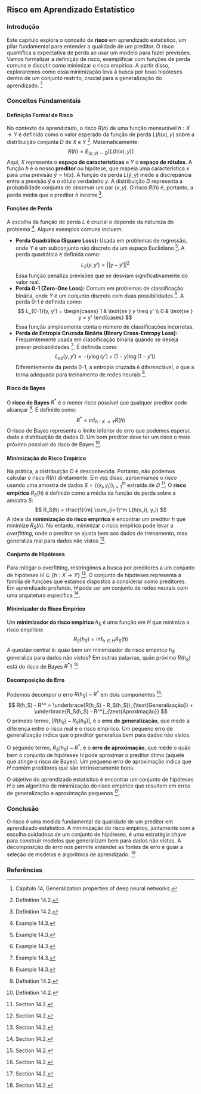 ## Risco em Aprendizado Estatístico

### Introdução
Este capítulo explora o conceito de **risco** em aprendizado estatístico, um pilar fundamental para entender a qualidade de um preditor. O risco quantifica a expectativa de perda ao usar um modelo para fazer previsões. Vamos formalizar a definição de risco, exemplificar com funções de perda comuns e discutir como minimizar o risco empírico. A partir disso, exploraremos como essa minimização leva à busca por boas hipóteses dentro de um conjunto restrito, crucial para a generalização do aprendizado. [^1]

### Conceitos Fundamentais
#### Definição Formal de Risco
No contexto de aprendizado, o risco $R(h)$ de uma função mensurável $h: X \rightarrow Y$ é definido como o valor esperado da função de perda $L(h(x), y)$ sobre a distribuição conjunta $D$ de $X$ e $Y$ [^2]. Matematicamente:
$$
R(h) = E_{(x,y) \sim D}[L(h(x), y)]
$$
Aqui, $X$ representa o **espaço de características** e $Y$ o **espaço de rótulos**. A função $h$ é o nosso **preditor** ou hipótese, que mapeia uma característica $x$ para uma previsão $\hat{y} = h(x)$. A função de perda $L(\hat{y}, y)$ mede a discrepância entre a previsão $\hat{y}$ e o rótulo verdadeiro $y$. A distribuição $D$ representa a probabilidade conjunta de observar um par $(x, y)$. O risco $R(h)$ é, portanto, a perda média que o preditor $h$ incorre [^2].

#### Funções de Perda
A escolha da função de perda $L$ é crucial e depende da natureza do problema [^3]. Alguns exemplos comuns incluem:
*   **Perda Quadrática (Square Loss):** Usada em problemas de regressão, onde $Y$ é um subconjunto não discreto de um espaço Euclidiano [^3]. A perda quadrática é definida como:
    $$
    L_2(y, y') = ||y - y'||^2
    $$
    Essa função penaliza previsões que se desviam significativamente do valor real.
*   **Perda 0-1 (Zero-One Loss):** Comum em problemas de classificação binária, onde $Y$ é um conjunto discreto com duas possibilidades [^3]. A perda 0-1 é definida como:
    $$
    L_{0-1}(y, y') = \begin{cases} 1 & \text{se } y \neq y' \\ 0 & \text{se } y = y' \end{cases}
    $$
    Essa função simplesmente conta o número de classificações incorretas.
*   **Perda de Entropia Cruzada Binária (Binary Cross-Entropy Loss):** Frequentemente usada em classificação binária quando se deseja prever probabilidades [^3]. É definida como:
    $$
    L_{ce}(y, y') = -(y \log(y') + (1 - y) \log(1 - y'))
    $$
    Diferentemente da perda 0-1, a entropia cruzada é diferenciável, o que a torna adequada para treinamento de redes neurais [^3].

#### Risco de Bayes
O **risco de Bayes** $R^*$ é o menor risco possível que qualquer preditor pode alcançar [^2]. É definido como:
$$
R^* = \inf_{h: X \rightarrow Y} R(h)
$$
O risco de Bayes representa o limite inferior do erro que podemos esperar, dada a distribuição de dados $D$. Um bom preditor deve ter um risco o mais próximo possível do risco de Bayes [^2].

#### Minimização do Risco Empírico
Na prática, a distribuição $D$ é desconhecida. Portanto, não podemos calcular o risco $R(h)$ diretamente. Em vez disso, aproximamos o risco usando uma amostra de dados $S = \{(x_i, y_i)\}_{i=1}^m$ extraída de $D$ [^4]. O **risco empírico** $R_S(h)$ é definido como a média da função de perda sobre a amostra $S$:
$$
R_S(h) = \frac{1}{m} \sum_{i=1}^m L(h(x_i), y_i)
$$
A ideia da **minimização do risco empírico** é encontrar um preditor $h$ que minimize $R_S(h)$. No entanto, minimizar o risco empírico pode levar a *overfitting*, onde o preditor se ajusta bem aos dados de treinamento, mas generaliza mal para dados não vistos [^4].

#### Conjunto de Hipóteses
Para mitigar o overfitting, restringimos a busca por preditores a um conjunto de hipóteses $H \subseteq \{h: X \rightarrow Y\}$ [^4]. O conjunto de hipóteses representa a família de funções que estamos dispostos a considerar como preditores. Em aprendizado profundo, $H$ pode ser um conjunto de redes neurais com uma arquitetura específica [^4].

#### Minimizador do Risco Empírico
Um **minimizador do risco empírico** $h_S$ é uma função em $H$ que minimiza o risco empírico:
$$
R_S(h_S) = \inf_{h \in H} R_S(h)
$$
A questão central é: quão bem um minimizador do risco empírico $h_S$ generaliza para dados não vistos? Em outras palavras, quão próximo $R(h_S)$ está do risco de Bayes $R^*$? [^4]

#### Decomposição do Erro
Podemos decompor o erro $R(h_S) - R^*$ em dois componentes [^4]:
$$
R(h_S) - R^* = \underbrace{R(h_S) - R_S(h_S)}_{\text{Generalização}} + \underbrace{R_S(h_S) - R^*}_{\text{Aproximação}}
$$
O primeiro termo, $|R(h_S) - R_S(h_S)|$, é o **erro de generalização**, que mede a diferença entre o risco real e o risco empírico. Um pequeno erro de generalização indica que o preditor generaliza bem para dados não vistos.

O segundo termo, $R_S(h_S) - R^*$, é o **erro de aproximação**, que mede o quão bem o conjunto de hipóteses $H$ pode aproximar o preditor ótimo (aquele que atinge o risco de Bayes). Um pequeno erro de aproximação indica que $H$ contém preditores que são intrinsecamente bons.

O objetivo do aprendizado estatístico é encontrar um conjunto de hipóteses $H$ e um algoritmo de minimização do risco empírico que resultem em erros de generalização e aproximação pequenos [^4].

### Conclusão
O risco é uma medida fundamental da qualidade de um preditor em aprendizado estatístico. A minimização do risco empírico, juntamente com a escolha cuidadosa de um conjunto de hipóteses, é uma estratégia chave para construir modelos que generalizam bem para dados não vistos. A decomposição do erro nos permite entender as fontes de erro e guiar a seleção de modelos e algoritmos de aprendizado. [^4]

### Referências
[^1]: Capítulo 14, Generalization properties of deep neural networks.
[^2]: Definition 14.2.
[^3]: Example 14.3.
[^4]: Section 14.2.
<!-- END -->